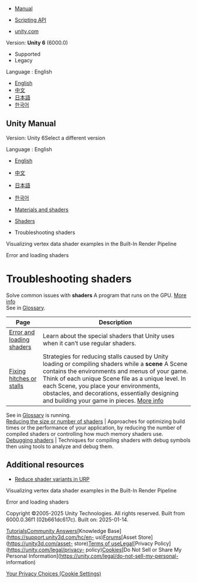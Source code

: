 [](https://docs.unity3d.com)

  * [Manual](../Manual/index.html)
  * [Scripting API](../ScriptReference/index.html)

  * [unity.com](https://unity.com/)

Version: **Unity 6** (6000.0)

  * Supported
  * Legacy

Language : English

  * [English](/Manual/shader-troubleshooting.html)
  * [中文](/cn/current/Manual/shader-troubleshooting.html)
  * [日本語](/ja/current/Manual/shader-troubleshooting.html)
  * [한국어](/kr/current/Manual/shader-troubleshooting.html)

[](https://docs.unity3d.com)

## Unity Manual

Version: Unity 6Select a different version

Language : English

  * [English](/Manual/shader-troubleshooting.html)
  * [中文](/cn/current/Manual/shader-troubleshooting.html)
  * [日本語](/ja/current/Manual/shader-troubleshooting.html)
  * [한국어](/kr/current/Manual/shader-troubleshooting.html)

  * [Materials and shaders](materials-and-shaders.html)
  * [Shaders](Shaders.html)
  * Troubleshooting shaders

[](built-in-shader-examples-vertex-data.html)

Visualizing vertex data shader examples in the Built-In Render Pipeline

[](shader-error.html)

Error and loading shaders

# Troubleshooting shaders

Solve common issues with **shaders** A program that runs on the GPU. [More
info](Shaders.html)  
See in [Glossary](Glossary.html#Shader).

**Page** | **Description**  
---|---  
[Error and loading shaders](shader-error.html) | Learn about the special shaders that Unity uses when it can’t use regular shaders.  
[Fixing hitches or stalls](shader-reduce-stalling.html) | Strategies for reducing stalls caused by Unity loading or compiling shaders while a **scene** A Scene contains the environments and menus of your game. Think of each unique Scene file as a unique level. In each Scene, you place your environments, obstacles, and decorations, essentially designing and building your game in pieces. [More info](CreatingScenes.html)  
See in [Glossary](Glossary.html#Scene) is running.  
[Reducing the size or number of shaders](shader-reducing.html) | Approaches for optimizing build times or the performance of your application, by reducing the number of compiled shaders or controlling how much memory shaders use.  
[Debugging shaders](shader-debugging.html) | Techniques for compiling shaders with debug symbols then using tools to analyze and debug them.  
  
## Additional resources

  * [Reduce shader variants in URP](urp/shader-stripping.html)

[](built-in-shader-examples-vertex-data.html)

Visualizing vertex data shader examples in the Built-In Render Pipeline

[](shader-error.html)

Error and loading shaders

Copyright ©2005-2025 Unity Technologies. All rights reserved. Built from
6000.0.36f1 (02b661dc617c). Built on: 2025-01-14.

[Tutorials](https://learn.unity.com/)[Community
Answers](https://answers.unity3d.com)[Knowledge
Base](https://support.unity3d.com/hc/en-
us)[Forums](https://forum.unity3d.com)[Asset Store](https://unity3d.com/asset-
store)[Terms of
use](https://docs.unity3d.com/Manual/TermsOfUse.html)[Legal](https://unity.com/legal)[Privacy
Policy](https://unity.com/legal/privacy-
policy)[Cookies](https://unity.com/legal/cookie-policy)[Do Not Sell or Share
My Personal Information](https://unity.com/legal/do-not-sell-my-personal-
information)

[Your Privacy Choices (Cookie Settings)](javascript:void\(0\);)

